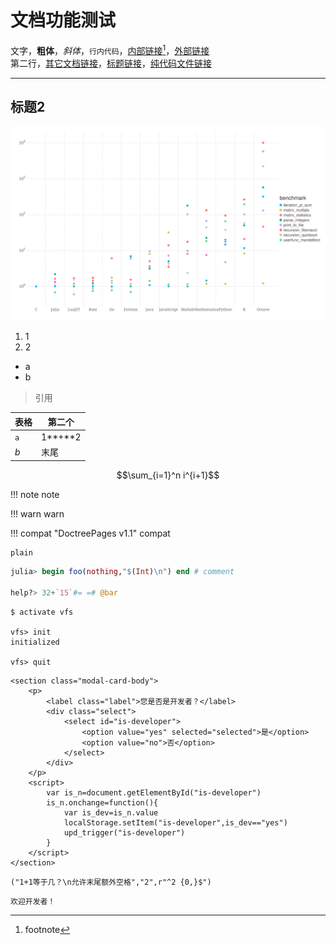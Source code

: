 # 文档功能测试
文字，**粗体**，*斜体*，`行内代码`，[内部链接](#标题2)[^1]，[外部链接](http://info.cern.ch/)\
第二行，[其它文档链接](about.md)，[标题链接](about.md#网站功能)，[纯代码文件链接](../lists/typetree1.6.txt#L20-L50)

---

## 标题2
![alt](../../assets/svg/benchmarks.svg)

1. 1
2. 2

- a
- b

> 引用

| 表格 | 第二个 |
| --- | --- |
| `a` | 1**+**2 |
| $b$ | 末尾 |

$$\sum_{i=1}^n i^{i+1}$$

!!! note
	note

!!! warn
	warn

!!! compat "DoctreePages v1.1"
	compat

```plain
plain
```

```jl
julia> begin foo(nothing,"$(Int)\n") end # comment

help?> 32+`15`#= =# @bar
```

```shell
$ activate vfs

vfs> init
initialized

vfs> quit
```

```insert-html
<section class="modal-card-body">
	<p>
		<label class="label">您是否是开发者？</label>
		<div class="select">
			<select id="is-developer">
				<option value="yes" selected="selected">是</option>
				<option value="no">否</option>
			</select>
		</div>
	</p>
	<script>
		var is_n=document.getElementById("is-developer")
		is_n.onchange=function(){
			var is_dev=is_n.value
			localStorage.setItem("is-developer",is_dev=="yes")
			upd_trigger("is-developer")
		}
	</script>
</section>
```

```insert-fill
("1+1等于几？\n允许末尾额外空格","2",r"^2 {0,}$")
```

```is-developer
欢迎开发者！
```

[^1]: footnote
[^2]: 脚注2
